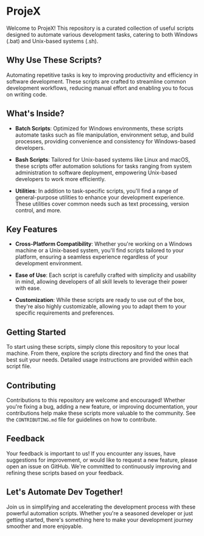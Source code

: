 # ProjeX

Welcome to ProjeX! This repository is a curated collection of useful scripts designed to automate various development tasks, catering to both Windows (.bat) and Unix-based systems (.sh).

## Why Use These Scripts?

Automating repetitive tasks is key to improving productivity and efficiency in software development. These scripts are crafted to streamline common development workflows, reducing manual effort and enabling you to focus on writing code.

## What's Inside?

- **Batch Scripts**: Optimized for Windows environments, these scripts automate tasks such as file manipulation, environment setup, and build processes, providing convenience and consistency for Windows-based developers.

- **Bash Scripts**: Tailored for Unix-based systems like Linux and macOS, these scripts offer automation solutions for tasks ranging from system administration to software deployment, empowering Unix-based developers to work more efficiently.

- **Utilities**: In addition to task-specific scripts, you'll find a range of general-purpose utilities to enhance your development experience. These utilities cover common needs such as text processing, version control, and more.

## Key Features

- **Cross-Platform Compatibility**: Whether you're working on a Windows machine or a Unix-based system, you'll find scripts tailored to your platform, ensuring a seamless experience regardless of your development environment.

- **Ease of Use**: Each script is carefully crafted with simplicity and usability in mind, allowing developers of all skill levels to leverage their power with ease.

- **Customization**: While these scripts are ready to use out of the box, they're also highly customizable, allowing you to adapt them to your specific requirements and preferences.

## Getting Started

To start using these scripts, simply clone this repository to your local machine. From there, explore the scripts directory and find the ones that best suit your needs. Detailed usage instructions are provided within each script file.

## Contributing

Contributions to this repository are welcome and encouraged! Whether you're fixing a bug, adding a new feature, or improving documentation, your contributions help make these scripts more valuable to the community. See the `CONTRIBUTING.md` file for guidelines on how to contribute.

## Feedback

Your feedback is important to us! If you encounter any issues, have suggestions for improvement, or would like to request a new feature, please open an issue on GitHub. We're committed to continuously improving and refining these scripts based on your feedback.

## Let's Automate Dev Together!

Join us in simplifying and accelerating the development process with these powerful automation scripts. Whether you're a seasoned developer or just getting started, there's something here to make your development journey smoother and more enjoyable.
